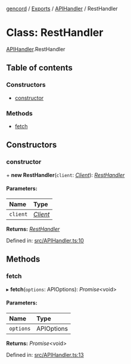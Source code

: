 [gencord](../README.md) / [Exports](../modules.md) / [APIHandler](../modules/apihandler.md) / RestHandler

# Class: RestHandler

[APIHandler](../modules/apihandler.md).RestHandler

## Table of contents

### Constructors

- [constructor](apihandler.resthandler.md#constructor)

### Methods

- [fetch](apihandler.resthandler.md#fetch)

## Constructors

### constructor

\+ **new RestHandler**(`client`: [*Client*](client.client-1.md)): [*RestHandler*](apihandler.resthandler.md)

#### Parameters:

Name | Type |
:------ | :------ |
`client` | [*Client*](client.client-1.md) |

**Returns:** [*RestHandler*](apihandler.resthandler.md)

Defined in: [src/APIHandler.ts:10](https://github.com/Gencord/gencord/blob/a52c25b/src/APIHandler.ts#L10)

## Methods

### fetch

▸ **fetch**(`options`: APIOptions): *Promise*<void\>

#### Parameters:

Name | Type |
:------ | :------ |
`options` | APIOptions |

**Returns:** *Promise*<void\>

Defined in: [src/APIHandler.ts:13](https://github.com/Gencord/gencord/blob/a52c25b/src/APIHandler.ts#L13)
